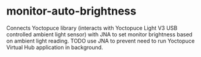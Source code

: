 # monitor-auto-brightness
Connects Yoctopuce library (interacts with Yoctopuce Light V3 USB controlled ambient light sensor) with JNA to set monitor brightness based on ambient light reading. TODO use JNA to prevent need to run Yoctopuce Virtual Hub application in background.

